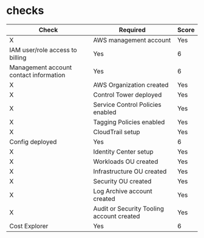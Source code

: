 
# checks

| Check | Required | Score |
| ------ | -------- | ----- |
X | AWS management account | Yes | 6 |
| IAM user/role access to billing | Yes | 6 |
| Management account contact information | Yes | 6 |
X | AWS Organization created | Yes | 6 |
X | Control Tower deployed | Yes | 6 |
X | Service Control Policies enabled | Yes | 6 |
X | Tagging Policies enabled | Yes | 6 |
X | CloudTrail setup | Yes | 6 |
| Config deployed | Yes | 6 |
X | Identity Center setup | Yes | 6 |
X | Workloads OU created | Yes | 6 |
X | Infrastructure OU created | Yes | 6 |
X | Security OU created | Yes | 6 |
X | Log Archive account created | Yes | 6 |
X | Audit or Security Tooling account created | Yes | 6 |
| Cost Explorer | Yes | 6 |

